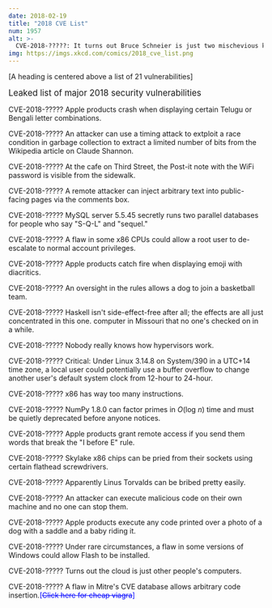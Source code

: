 ```yaml
---
date: 2018-02-19
title: "2018 CVE List"
num: 1957
alt: >-
  CVE-2018-?????: It turns out Bruce Schneier is just two mischevious kids in a trenchcoat.
img: https://imgs.xkcd.com/comics/2018_cve_list.png
---
```

[A heading is centered above a list of 21 vulnerabilities]

<big>Leaked list of major 2018 security vulnerabilities </big>

CVE-2018-????? Apple products crash when displaying certain Telugu or Bengali letter combinations.

CVE-2018-????? An attacker can use a timing attack to extploit a race condition in garbage collection to extract a limited number of bits from the Wikipedia article on Claude Shannon.

CVE-2018-????? At the cafe on Third Street, the Post-it note with the WiFi password is visible from the sidewalk.

CVE-2018-????? A remote attacker can inject arbitrary text into public-facing pages via the comments box.

CVE-2018-????? MySQL server 5.5.45 secretly runs two parallel databases for people who say "S-Q-L" and "sequel."

CVE-2018-????? A flaw in some x86 CPUs could allow a root user to de-escalate to normal account privileges.

CVE-2018-????? Apple products catch fire when displaying emoji with diacritics.

CVE-2018-????? An oversight in the rules allows a dog to join a basketball team.

CVE-2018-????? Haskell isn't side-effect-free after all; the effects are all just concentrated in this one. computer in Missouri that no one's checked on in a while.

CVE-2018-????? Nobody really knows how hypervisors work.

CVE-2018-????? Critical: Under Linux 3.14.8 on System/390 in a UTC+14 time zone, a local user could potentially use a buffer overflow to change another user's default system clock from 12-hour to 24-hour.

CVE-2018-????? x86 has way too many instructions.

CVE-2018-????? NumPy 1.8.0 can factor primes in *O*(log *n*) time and must be quietly deprecated before anyone notices.

CVE-2018-????? Apple products grant remote access if you send them words that break the "I before E" rule.

CVE-2018-????? Skylake x86 chips can be pried from their sockets using certain flathead screwdrivers.

CVE-2018-????? Apparently Linus Torvalds can be bribed pretty easily.

CVE-2018-????? An attacker can execute malicious code on their own machine and no one can stop them.

CVE-2018-????? Apple products execute any code printed over a photo of a dog with a saddle and a baby riding it.

CVE-2018-????? Under rare circumstances, a flaw in some versions of Windows could allow Flash to be installed.

CVE-2018-????? Turns out the cloud is just other people's computers.

CVE-2018-????? A flaw in Mitre's CVE database allows arbitrary code insertion.<span style="color:blue">[~~Click here for cheap viagra~~]</span>